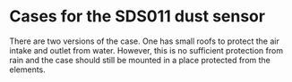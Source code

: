 # Cases for the SDS011 dust sensor

There are two versions of the case.
One has small roofs to protect the air intake and outlet from water.
However, this is no sufficient protection from rain and the case should still be mounted in a place protected from the elements.
